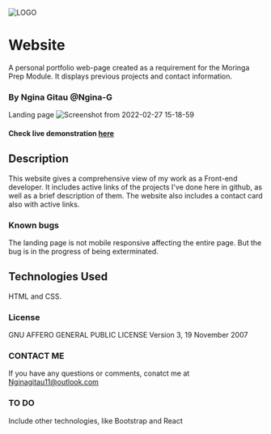 <img align="center" src="https://github.com/Ngina-G/Ngina-G.github.io/blob/master/assets/icons/website%20logo%20new%20colors.svg" alt="LOGO" /> <br/>

# Website
A personal portfolio web-page created as a requirement for the Moringa Prep Module. It displays previous projects and contact information. 
<br/>
### By Ngina Gitau @Ngina-G

 Landing page
![Screenshot from 2022-02-27 15-18-59](https://user-images.githubusercontent.com/89702652/155882264-9e3ebc6f-33ea-466b-9886-51662d794de8.png)
<br/>

#### Check live demonstration <a href="https://ngina-g.github.io/"><strong>here</strong></a>

## Description
This website gives a comprehensive view of my work as a Front-end developer. It includes active links of the projects I've done here in github, as well as a brief description of them. The website also includes a contact card also with active links.

### Known bugs
The landing page is not mobile responsive affecting the entire page.
But the bug is in the progress of being exterminated.

## Technologies Used
HTML and CSS.

### License
GNU AFFERO GENERAL PUBLIC LICENSE
Version 3, 19 November 2007

### CONTACT ME
If you have any questions or comments, 
conatct me at Nginagitau11@outlook.com

### TO DO
Include other technologies, like Bootstrap and React

